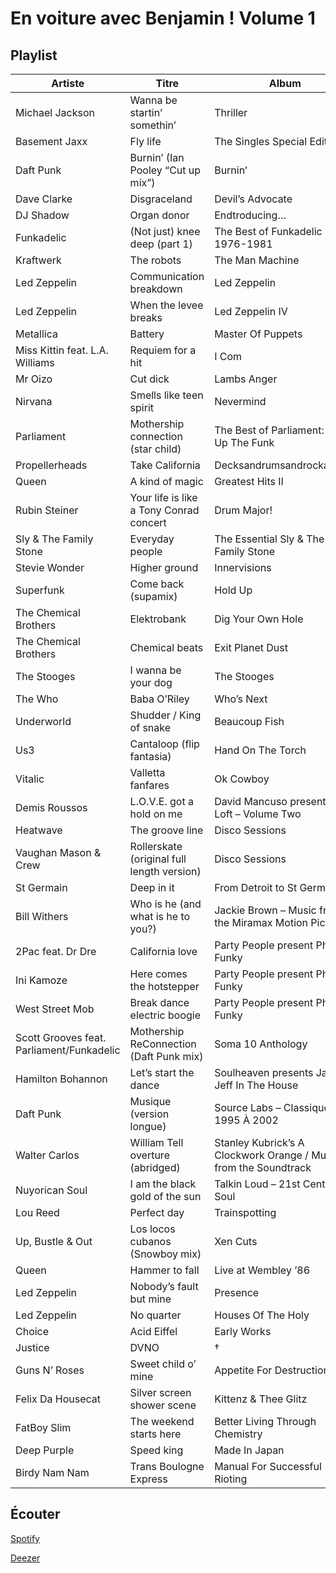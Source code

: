 # En voiture avec Benjamin ! Volume 1

## Playlist

| Artiste                                   | Titre                                      | Album                                                            |
|-------------------------------------------|--------------------------------------------|------------------------------------------------------------------|
| Michael Jackson                           | Wanna be startin’ somethin’                | Thriller                                                         |
| Basement Jaxx                             | Fly life                                   | The Singles Special Edition                                      |
| Daft Punk                                 | Burnin’ (Ian Pooley “Cut up mix”)          | Burnin’                                                          |
| Dave Clarke                               | Disgraceland                               | Devil’s Advocate                                                 |
| DJ Shadow                                 | Organ donor                                | Endtroducing…                                                    |
| Funkadelic                                | (Not just) knee deep (part 1)              | The Best of Funkadelic 1976-1981                                 |
| Kraftwerk                                 | The robots                                 | The Man Machine                                                  |
| Led Zeppelin                              | Communication breakdown                    | Led Zeppelin                                                     |
| Led Zeppelin                              | When the levee breaks                      | Led Zeppelin IV                                                  |
| Metallica                                 | Battery                                    | Master Of Puppets                                                |
| Miss Kittin feat. L.A. Williams           | Requiem for a hit                          | I Com                                                            |
| Mr Oizo                                   | Cut dick                                   | Lambs Anger                                                      |
| Nirvana                                   | Smells like teen spirit                    | Nevermind                                                        |
| Parliament                                | Mothership connection (star child)         | The Best of Parliament: Give Up The Funk                         |
| Propellerheads                            | Take California                            | Decksandrumsandrockandroll                                       |
| Queen                                     | A kind of magic                            | Greatest Hits II                                                 |
| Rubin Steiner                             | Your life is like a Tony Conrad concert    | Drum Major!                                                      |
| Sly & The Family Stone                    | Everyday people                            | The Essential Sly & The Family Stone                             |
| Stevie Wonder                             | Higher ground                              | Innervisions                                                     |
| Superfunk                                 | Come back (supamix)                        | Hold Up                                                          |
| The Chemical Brothers                     | Elektrobank                                | Dig Your Own Hole                                                |
| The Chemical Brothers                     | Chemical beats                             | Exit Planet Dust                                                 |
| The Stooges                               | I wanna be your dog                        | The Stooges                                                      |
| The Who                                   | Baba O’Riley                               | Who’s Next                                                       |
| Underworld                                | Shudder / King of snake                    | Beaucoup Fish                                                    |
| Us3                                       | Cantaloop (flip fantasia)                  | Hand On The Torch                                                |
| Vitalic                                   | Valletta fanfares                          | Ok Cowboy                                                        |
| Demis Roussos                             | L.O.V.E. got a hold on me                  | David Mancuso presents The Loft – Volume Two                     |
| Heatwave                                  | The groove line                            | Disco Sessions                                                   |
| Vaughan Mason & Crew                      | Rollerskate (original full length version) | Disco Sessions                                                   |
| St Germain                                | Deep in it                                 | From Detroit to St Germain                                       |
| Bill Withers                              | Who is he (and what is he to you?)         | Jackie Brown – Music from the Miramax Motion Picture             |
| 2Pac feat. Dr Dre                         | California love                            | Party People present Phat ’N’ Funky                              |
| Ini Kamoze                                | Here comes the hotstepper                  | Party People present Phat ’N’ Funky                              |
| West Street Mob                           | Break dance electric boogie                | Party People present Phat ’N’ Funky                              |
| Scott Grooves feat. Parliament/Funkadelic | Mothership ReConnection (Daft Punk mix)    | Soma 10 Anthology                                                |
| Hamilton Bohannon                         | Let’s start the dance                      | Soulheaven presents Jazzy Jeff In The House                      |
| Daft Punk                                 | Musique (version longue)                   | Source Labs – Classiques De 1995 À 2002                          |
| Walter Carlos                             | William Tell overture (abridged)           | Stanley Kubrick’s A Clockwork Orange / Music from the Soundtrack |
| Nuyorican Soul                            | I am the black gold of the sun             | Talkin Loud – 21st Century Soul                                  |
| Lou Reed                                  | Perfect day                                | Trainspotting                                                    |
| Up, Bustle & Out                          | Los locos cubanos (Snowboy mix)            | Xen Cuts                                                         |
| Queen                                     | Hammer to fall                             | Live at Wembley ’86                                              |
| Led Zeppelin                              | Nobody’s fault but mine                    | Presence                                                         |
| Led Zeppelin                              | No quarter                                 | Houses Of The Holy                                               |
| Choice                                    | Acid Eiffel                                | Early Works                                                      |
| Justice                                   | DVNO                                       | †                                                                |
| Guns N’ Roses                             | Sweet child o’ mine                        | Appetite For Destruction                                         |
| Felix Da Housecat                         | Silver screen shower scene                 | Kittenz & Thee Glitz                                             |
| FatBoy Slim                               | The weekend starts here                    | Better Living Through Chemistry                                  |
| Deep Purple                               | Speed king                                 | Made In Japan                                                    |
| Birdy Nam Nam                             | Trans Boulogne Express                     | Manual For Successful Rioting                                    |

## Écouter

[Spotify](https://open.spotify.com/user/maj%C3%A9/playlist/2tji5Unbadk3pWkLTDnrgw?si=hOz9xLP4SR6VTvWda7m1Wg)

[Deezer](https://www.deezer.com/playlist/5671095502?utm_source=deezer&utm_content=playlist-5671095502&utm_term=2684091262_1553453278&utm_medium=web)
